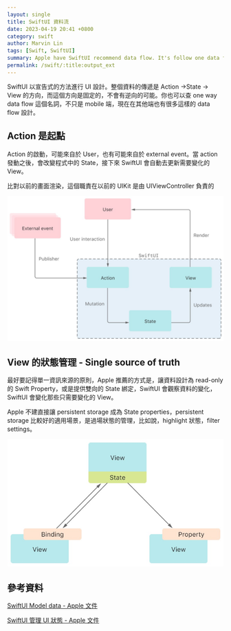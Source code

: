 ```yaml
---
layout: single
title: SwiftUI 資料流
date: 2023-04-19 20:41 +0800
category: swift
author: Marvin Lin
tags: [Swift, SwiftUI]
summary: Apple have SwiftUI recommend data flow. It's follow one data flow.
permalink: /swift/:title:output_ext
---
```


SwiftUI 以宣告式的方法進行 UI 設計。整個資料的傳遞是 Action →State → View 的方向，而這個方向是固定的，不會有逆向的可能。你也可以查 one way data flow 這個名詞，不只是 mobile 端，現在在其他端也有很多這樣的 data flow 設計。

## Action 是起點

Action 的啟動，可能來自於 User，也有可能來自於 external event。當 action 發動之後，會改變程式中的 State，接下來 SwiftUI 會自動去更新需要變化的 View。

比對以前的畫面渲染，這個職責在以前的 UIKit 是由 UIViewController 負責的

![SwiftUI Data flow](/assets/swift/state-change/one-way-data-flow.jpeg)

## View 的狀態管理 - Single source of truth

最好要記得單一資訊來源的原則，Apple 推薦的方式是，讓資料設計為 read-only 的 Swift Property，或是提供雙向的 State 綁定，SwiftUI 會觀察資料的變化，SwiftUI 會變化那些只需要變化的 View。

Apple 不建直接讓 persistent storage 成為 State properties，persistent storage 比較好的適用場景，是過場狀態的管理，比如說，highlight 狀態，filter settings。

![UI Stae 狀態管理](/assets/swift/state-change/ui-state.jpeg)

## 參考資料

[SwiftUI Model data - Apple 文件](https://developer.apple.com/documentation/swiftui/model-data)

[SwiftUI 管理 UI 狀態 - Apple 文件](https://developer.apple.com/documentation/swiftui/managing-user-interface-state)


